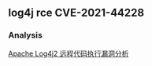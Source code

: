 ## log4j rce CVE-2021-44228

### Analysis
[Apache Log4j2 远程代码执行漏洞分析](https://cert.360.cn/report/detail?id=062bbf8780b4297c520716ed858a2df3)
